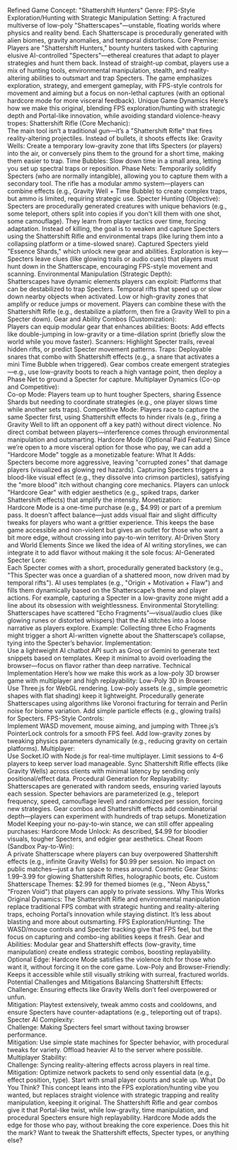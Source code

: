 Refined Game Concept: "Shattershift Hunters"
Genre: FPS-Style Exploration/Hunting with Strategic Manipulation
Setting: A fractured multiverse of low-poly "Shatterscapes"—unstable, floating worlds where physics and reality bend. Each Shatterscape is procedurally generated with alien biomes, gravity anomalies, and temporal distortions.
Core Premise:
Players are "Shattershift Hunters," bounty hunters tasked with capturing elusive AI-controlled "Specters"—ethereal creatures that adapt to player strategies and hunt them back. Instead of straight-up combat, players use a mix of hunting tools, environmental manipulation, stealth, and reality-altering abilities to outsmart and trap Specters. The game emphasizes exploration, strategy, and emergent gameplay, with FPS-style controls for movement and aiming but a focus on non-lethal captures (with an optional hardcore mode for more visceral feedback).
Unique Game Dynamics
Here’s how we make this original, blending FPS exploration/hunting with strategic depth and Portal-like innovation, while avoiding standard violence-heavy tropes:
Shattershift Rifle (Core Mechanic):  
The main tool isn’t a traditional gun—it’s a "Shattershift Rifle" that fires reality-altering projectiles. Instead of bullets, it shoots effects like:
Gravity Wells: Create a temporary low-gravity zone that lifts Specters (or players) into the air, or conversely pins them to the ground for a short time, making them easier to trap.
Time Bubbles: Slow down time in a small area, letting you set up spectral traps or reposition.
Phase Nets: Temporarily solidify Specters (who are normally intangible), allowing you to capture them with a secondary tool.
The rifle has a modular ammo system—players can combine effects (e.g., Gravity Well + Time Bubble) to create complex traps, but ammo is limited, requiring strategic use.
Specter Hunting (Objective):  
Specters are procedurally generated creatures with unique behaviors (e.g., some teleport, others split into copies if you don't kill them with one shot, some camouflage). They learn from player tactics over time, forcing adaptation.
Instead of killing, the goal is to weaken and capture Specters using the Shattershift Rifle and environmental traps (like luring them into a collapsing platform or a time-slowed snare). Captured Specters yield "Essence Shards," which unlock new gear and abilities.
Exploration is key—Specters leave clues (like glowing trails or audio cues) that players must hunt down in the Shatterscape, encouraging FPS-style movement and scanning.
Environmental Manipulation (Strategic Depth):  
Shatterscapes have dynamic elements players can exploit:
Platforms that can be destabilized to trap Specters.
Temporal rifts that speed up or slow down nearby objects when activated.
Low or high-gravity zones that amplify or reduce jumps or movement.
Players can combine these with the Shattershift Rifle (e.g., destabilize a platform, then fire a Gravity Well to pin a Specter down).
Gear and Ability Combos (Customization):  
Players can equip modular gear that enhances abilities:
Boots: Add effects like double-jumping in low-gravity or a time-dilation sprint (briefly slow the world while you move faster).
Scanners: Highlight Specter trails, reveal hidden rifts, or predict Specter movement patterns.
Traps: Deployable snares that combo with Shattershift effects (e.g., a snare that activates a mini Time Bubble when triggered).
Gear combos create emergent strategies—e.g., use low-gravity boots to reach a high vantage point, then deploy a Phase Net to ground a Specter for capture.
Multiplayer Dynamics (Co-op and Competitive):  
Co-op Mode: Players team up to hunt tougher Specters, sharing Essence Shards but needing to coordinate strategies (e.g., one player slows time while another sets traps).
Competitive Mode: Players race to capture the same Specter first, using Shattershift effects to hinder rivals (e.g., firing a Gravity Well to lift an opponent off a key path) without direct violence.
No direct combat between players—interference comes through environmental manipulation and outsmarting.
Hardcore Mode (Optional Paid Feature)
Since we’re open to a more visceral option for those who pay, we can add a "Hardcore Mode" toggle as a monetizable feature:
What It Adds:  
Specters become more aggressive, leaving "corrupted zones" that damage players (visualized as glowing red hazards).
Capturing Specters triggers a blood-like visual effect (e.g., they dissolve into crimson particles), satisfying the "more blood" itch without changing core mechanics.
Players can unlock "Hardcore Gear" with edgier aesthetics (e.g., spiked traps, darker Shattershift effects) that amplify the intensity.
Monetization:  
Hardcore Mode is a one-time purchase (e.g., $4.99) or part of a premium pass.
It doesn’t affect balance—just adds visual flair and slight difficulty tweaks for players who want a grittier experience.
This keeps the base game accessible and non-violent but gives an outlet for those who want a bit more edge, without crossing into pay-to-win territory.
AI-Driven Story and World Elements
Since we liked the idea of AI writing storylines, we can integrate it to add flavor without making it the sole focus:
AI-Generated Specter Lore:  
Each Specter comes with a short, procedurally generated backstory (e.g., "This Specter was once a guardian of a shattered moon, now driven mad by temporal rifts").
AI uses templates (e.g., "Origin + Motivation + Flaw") and fills them dynamically based on the Shatterscape’s theme and player actions. For example, capturing a Specter in a low-gravity zone might add a line about its obsession with weightlessness.
Environmental Storytelling:  
Shatterscapes have scattered "Echo Fragments"—visual/audio clues (like glowing runes or distorted whispers) that the AI stitches into a loose narrative as players explore.
Example: Collecting three Echo Fragments might trigger a short AI-written vignette about the Shatterscape’s collapse, tying into the Specter’s behavior.
Implementation:  
Use a lightweight AI chatbot API such as Groq or Gemini to generate text snippets based on templates.
Keep it minimal to avoid overloading the browser—focus on flavor rather than deep narrative.
Technical Implementation
Here’s how we make this work as a low-poly 3D browser game with multiplayer and high replayability:
Low-Poly 3D in Browser:  
Use Three.js for WebGL rendering. Low-poly assets (e.g., simple geometric shapes with flat shading) keep it lightweight.
Procedurally generate Shatterscapes using algorithms like Voronoi fracturing for terrain and Perlin noise for biome variation. Add simple particle effects (e.g., glowing trails) for Specters.
FPS-Style Controls:  
Implement WASD movement, mouse aiming, and jumping with Three.js’s PointerLock controls for a smooth FPS feel.
Add low-gravity zones by tweaking physics parameters dynamically (e.g., reducing gravity on certain platforms).
Multiplayer:  
Use Socket.IO with Node.js for real-time multiplayer. Limit sessions to 4–6 players to keep server load manageable.
Sync Shattershift Rifle effects (like Gravity Wells) across clients with minimal latency by sending only positional/effect data.
Procedural Generation for Replayability:  
Shatterscapes are generated with random seeds, ensuring varied layouts each session.
Specter behaviors are parameterized (e.g., teleport frequency, speed, camouflage level) and randomized per session, forcing new strategies.
Gear combos and Shattershift effects add combinatorial depth—players can experiment with hundreds of trap setups.
Monetization Model
Keeping your no-pay-to-win stance, we can still offer appealing purchases:
Hardcore Mode Unlock: As described, $4.99 for bloodier visuals, tougher Specters, and edgier gear aesthetics.
Cheat Room (Sandbox Pay-to-Win):  
A private Shatterscape where players can buy overpowered Shattershift effects (e.g., infinite Gravity Wells) for $0.99 per session. No impact on public matches—just a fun space to mess around.
Cosmetic Gear Skins: $1.99–$3.99 for glowing Shattershift Rifles, holographic boots, etc.
Custom Shatterscape Themes: $2.99 for themed biomes (e.g., "Neon Abyss," "Frozen Void") that players can apply to private sessions.
Why This Works
Original Dynamics: The Shattershift Rifle and environmental manipulation replace traditional FPS combat with strategic hunting and reality-altering traps, echoing Portal’s innovation while staying distinct. It’s less about blasting and more about outsmarting.
FPS Exploration/Hunting: The WASD/mouse controls and Specter tracking give that FPS feel, but the focus on capturing and combo-ing abilities keeps it fresh.
Gear and Abilities: Modular gear and Shattershift effects (low-gravity, time manipulation) create endless strategic combos, boosting replayability.
Optional Edge: Hardcore Mode satisfies the violence itch for those who want it, without forcing it on the core game.
Low-Poly and Browser-Friendly: Keeps it accessible while still visually striking with surreal, fractured worlds.
Potential Challenges and Mitigations
Balancing Shattershift Effects:  
Challenge: Ensuring effects like Gravity Wells don’t feel overpowered or unfun.  
Mitigation: Playtest extensively, tweak ammo costs and cooldowns, and ensure Specters have counter-adaptations (e.g., teleporting out of traps).
Specter AI Complexity:  
Challenge: Making Specters feel smart without taxing browser performance.  
Mitigation: Use simple state machines for Specter behavior, with procedural tweaks for variety. Offload heavier AI to the server where possible.
Multiplayer Stability:  
Challenge: Syncing reality-altering effects across players in real time.  
Mitigation: Optimize network packets to send only essential data (e.g., effect position, type). Start with small player counts and scale up.
What Do You Think?
This concept leans into the FPS exploration/hunting vibe you wanted, but replaces straight violence with strategic trapping and reality manipulation, keeping it original. The Shattershift Rifle and gear combos give it that Portal-like twist, while low-gravity, time manipulation, and procedural Specters ensure high replayability. Hardcore Mode adds the edge for those who pay, without breaking the core experience. Does this hit the mark? Want to tweak the Shattershift effects, Specter types, or anything else?
